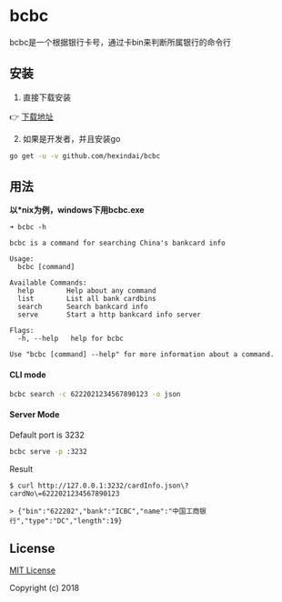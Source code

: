 bcbc
======

bcbc是一个根据银行卡号，通过卡bin来判断所属银行的命令行

## 安装

1. 直接下载安装

:point_right: [下载地址](https://github.com/hexindai/bcbc/releases)

2. 如果是开发者，并且安装go

```bash
go get -u -v github.com/hexindai/bcbc
```

## 用法

**以*nix为例，windows下用bcbc.exe**

```
➜ bcbc -h

bcbc is a command for searching China's bankcard info

Usage:
  bcbc [command]

Available Commands:
  help        Help about any command
  list        List all bank cardbins
  search      Search bankcard info
  serve       Start a http bankcard info server

Flags:
  -h, --help   help for bcbc

Use "bcbc [command] --help" for more information about a command.
```

#### CLI mode

```bash
bcbc search -c 6222021234567890123 -o json
```

#### Server Mode

Default port is 3232

```bash
bcbc serve -p :3232
```

Result

```
$ curl http://127.0.0.1:3232/cardInfo.json\?cardNo\=6222021234567890123

> {"bin":"622202","bank":"ICBC","name":"中国工商银行","type":"DC","length":19}
```

## License

[MIT License](LICENSE)

Copyright (c) 2018
